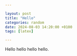 ```yaml
---

layout: post
title: "Hello"
categories: random
date: 2024-08-03 14:20:00 +0100
tags: [latex]

---
```


Hello hello hello hello.
